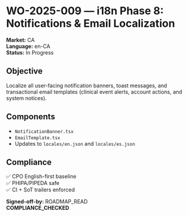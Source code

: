 # WO-2025-009 — i18n Phase 8: Notifications & Email Localization
**Market:** CA  
**Language:** en-CA  
**Status:** In Progress  

## Objective
Localize all user-facing notification banners, toast messages, and transactional email templates (clinical event alerts, account actions, and system notices).

## Components
- `NotificationBanner.tsx`  
- `EmailTemplate.tsx`  
- Updates to `locales/en.json` and `locales/es.json`

## Compliance
✅ CPO English-first baseline  
✅ PHIPA/PIPEDA safe  
✅ CI + SoT trailers enforced  

**Signed-off-by:** ROADMAP_READ  
**COMPLIANCE_CHECKED**
